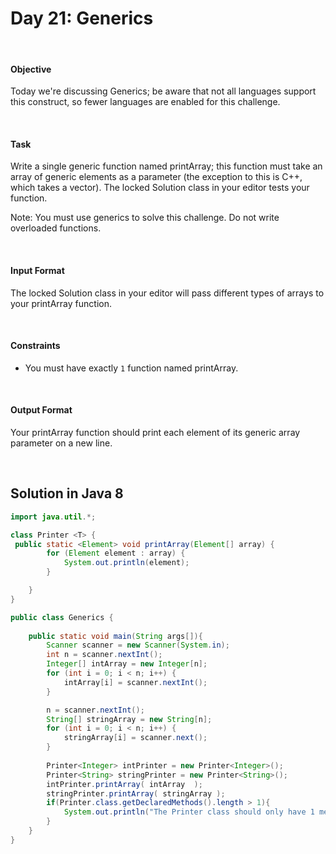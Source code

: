 # Day 21: Generics
<br>

#### Objective

Today we're discussing Generics; be aware that not all languages support this construct, so fewer languages are enabled for this challenge.

<br>

#### Task

Write a single generic function named printArray; this function must take an array of generic elements as a parameter (the exception to this is C++, which takes a vector). The locked Solution class in your editor tests your function.

Note: You must use generics to solve this challenge. Do not write overloaded functions.

<br>

#### Input Format

The locked Solution class in your editor will pass different types of arrays to your printArray function.

<br>

#### Constraints

* You must have exactly `1` function named printArray.


<br>

#### Output Format

Your printArray function should print each element of its generic array parameter on a new line.

<br>

## Solution in Java 8


```java
import java.util.*;

class Printer <T> {
 public static <Element> void printArray(Element[] array) {
        for (Element element : array) {
            System.out.println(element);
        }

    }
}

public class Generics {
    
    public static void main(String args[]){
        Scanner scanner = new Scanner(System.in);
        int n = scanner.nextInt();
        Integer[] intArray = new Integer[n];
        for (int i = 0; i < n; i++) {
            intArray[i] = scanner.nextInt();
        }

        n = scanner.nextInt();
        String[] stringArray = new String[n];
        for (int i = 0; i < n; i++) {
            stringArray[i] = scanner.next();
        }
        
        Printer<Integer> intPrinter = new Printer<Integer>();
        Printer<String> stringPrinter = new Printer<String>();
        intPrinter.printArray( intArray  );
        stringPrinter.printArray( stringArray );
        if(Printer.class.getDeclaredMethods().length > 1){
            System.out.println("The Printer class should only have 1 method named printArray.");
        }
    } 
}
```

<br>
